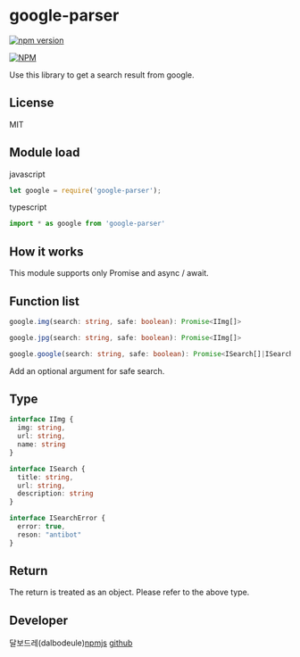 # google-parser

[![npm version](https://badge.fury.io/js/google-parser.svg)](https://badge.fury.io/js/google-parser)

[![NPM](https://nodei.co/npm/google-parser.png?downloads=true&downloadRank=true&stars=true)](https://nodei.co/npm/google-parser/)

Use this library to get a search result from google.

## License
MIT

## Module load

javascript
```javascript
let google = require('google-parser');
```

typescript
```typescript
import * as google from 'google-parser'
```

## How it works

This module supports only Promise and async / await.

## Function list

```typescript
google.img(search: string, safe: boolean): Promise<IImg[]>

google.jpg(search: string, safe: boolean): Promise<IImg[]>

google.google(search: string, safe: boolean): Promise<ISearch[]|ISearchError>
```

Add an optional argument for safe search.

## Type
```typescript
interface IImg {
  img: string,
  url: string,
  name: string
}

interface ISearch {
  title: string,
  url: string,
  description: string
}

interface ISearchError {
  error: true,
  reson: "antibot"
}
```

## Return

The return is treated as an object. Please refer to the above type.

## Developer
달보드레(dalbodeule)[npmjs](https://www.npmjs.com/~trusty_people) [github](https://github.com/dalbodeule)